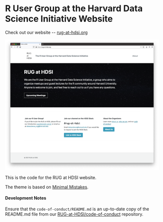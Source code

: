 # R User Group at the Harvard Data Science Initiative Website

Check out our website -- [rug-at-hdsi.org](https://rug-at-hdsi.org)

![Website screenshot (as of May 23 2021)](assets/images/website_screenshot.png)

This is the code for the RUG at HDSI website. 

The theme is based on [Minimal Mistakes](https://github.com/mmistakes/minimal-mistakes).

#### Development Notes

Ensure that the `code-of-conduct/README.md` is an up-to-date copy of
the README.md file from our [RUG-at-HDSI/code-of-conduct](https://github.com/RUG-at-HDSI/code-of-conduct/)
repository.
